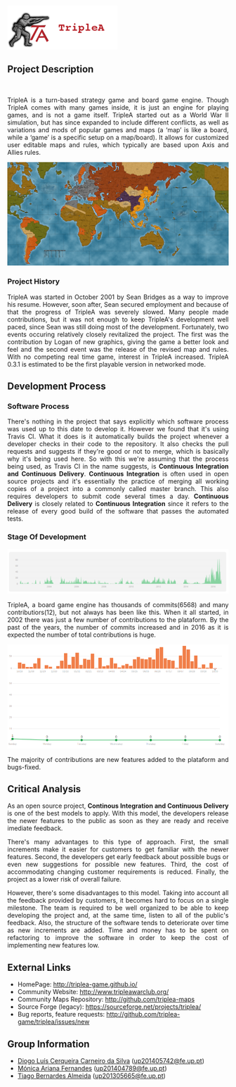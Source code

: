 ![TripleAICon](resources/icon_menu.png)


## Project Description

<br>
<p align="justify"> TripleA is a turn-based strategy game and board game engine. Though TripleA comes with many games inside, it
is just an engine for playing games, and is not a game itself. TripleA started out as a World War II simulation, but
has since expanded to include different conflicts, as well as variations and mods of popular games and maps (a
‘map’ is like a board, while a ‘game’ is a specific setup on a map/board). It allows for customized user editable
maps and rules, which typically are based upon Axis and Allies rules. </p>

![Map1](resources/map1.png)

### Project History

<p align="justify"> TripleA was started in October 2001 by Sean Bridges as a way to improve his resume. However, soon after, Sean secured employment
and because of that the progress of TripleA was severely slowed. Many people made contributions, but it was not enough to keep
TripleA's development well paced, since Sean was still doing most of the development. Fortunately, two events occuring relatively
closely revitalized the project. The first was the contribution by Logan of new graphics, giving the game a better look and feel and 
the second event was the release of the revised map and rules. With no competing real time game, interest in TripleA increased.
TripleA 0.3.1 is estimated to be the first playable version in networked mode. </p>

## Development Process

### Software Process

<p align="justify"> There's nothing in the project that says explicitly which software process was used up to this date to develop it.
However we found that it's using Travis CI. What it does is it automatically builds the project whenever a developer checks in their 
code to the repository. It also checks the pull requests and suggests if they're good or not to merge, which is basically why it's being 
used here. So with this we're assuming that the process being used, as Travis CI in the name suggests, is <b>Continuous Integration and 
Continuous Delivery</b>. <b>Continuous Integration</b> is often used in open source projects and it's essentially the practice of merging 
all working copies of a project into a commonly called master branch. This also requires developers to submit code several times a day. 
<b>Continuous Delivery</b> is closely related to <b>Continuous Integration</b> since it refers to the release of every good build of the 
software that passes the automated tests. </p>

### Stage Of Development

![Commitstomaster](resources/cmaster.png)

<p align="justify"> TripleA, a board game engine has thousands of commits(6568) and many contributiors(12), but not always has been like this.
When it all started, in 2002 there was just a few number of contributions to the plataform. 
By the past of the years, the number of commits increased and in 2016 as it is expected the number of total contributions is huge. </p>

![CommitsImag](resources/Commits.png)

<p align="justify">The majority of contributions are new features added to the plataform and bugs-fixed. </p>

## Critical Analysis

<p align="justify">As an open source project, <b> Continous Integration and Continuous Delivery</b> is one of the best models
to apply. With this model, the developers release the newer features to the public as soon as they are 
ready and receive imediate feedback. </p>

<p align="justify">There's many advantages to this type of approach. First, the small increments make it easier for
customers to get familiar with the newer features. Second, the developers get early feedback about possible bugs or 
even new suggestions for possible new features. Third, the cost of accommodating changing customer requirements is reduced. Finally, 
the project as a lower risk of overall failure. </p>

<p align="justify">However, there's some disadvantages to this model. Taking into account all the feedback provided by customers,
it becomes hard to focus on a single milestone. The team is required to be well organized to be able to keep developing 
the project and, at the same time, listen to all of the public's feedback. Also, the structure of the software tends to deteriorate 
over time as new increments are added. Time and money has to be spent on refactoring to improve the software in order to keep 
the cost of implementing new features low. </p>

## External Links
* HomePage: http://triplea-game.github.io/
* Community Website: http://www.tripleawarclub.org/
* Community Maps Repository: http://github.com/triplea-maps
* Source Forge (legacy): https://sourceforge.net/projects/triplea/
* Bug reports, feature requests: http://github.com/triplea-game/triplea/issues/new

## Group Information

* [Diogo Luís Cerqueira Carneiro da Silva](https://github.com/pingudiogo) (up201405742@fe.up.pt)<br>
* [Mónica Ariana Fernandes](https://github.com/arianafernandes) (up201404789@fe.up.pt)<br>
* [Tiago Bernardes Almeida](https://github.com/tiagobalm) (up201305665@fe.up.pt)<br>
